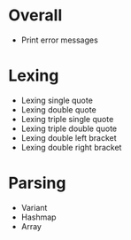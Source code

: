 # Overall

* Print error messages

# Lexing

* Lexing single quote
* Lexing double quote
* Lexing triple single quote
* Lexing triple double quote
* Lexing double left bracket
* Lexing double right bracket

# Parsing

* Variant
* Hashmap
* Array
